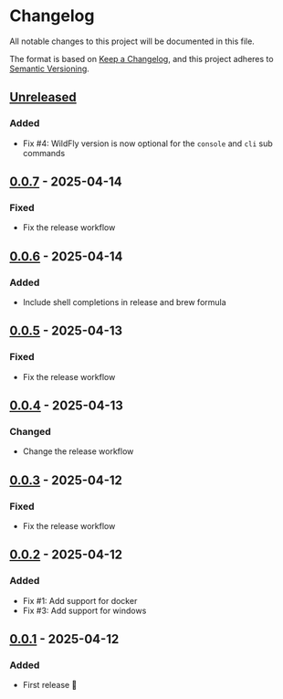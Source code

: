 # Changelog

All notable changes to this project will be documented in this file.

The format is based on [Keep a Changelog](https://keepachangelog.com/en/1.0.0/),
and this project adheres to [Semantic Versioning](https://semver.org/spec/v2.0.0.html).

## [Unreleased]

### Added

- Fix #4: WildFly version is now optional for the `console` and `cli` sub commands

## [0.0.7] - 2025-04-14

### Fixed

- Fix the release workflow

## [0.0.6] - 2025-04-14

### Added

- Include shell completions in release and brew formula

## [0.0.5] - 2025-04-13

### Fixed

- Fix the release workflow

## [0.0.4] - 2025-04-13

### Changed

- Change the release workflow

## [0.0.3] - 2025-04-12

### Fixed

- Fix the release workflow

## [0.0.2] - 2025-04-12

### Added

- Fix #1: Add support for docker
- Fix #3: Add support for windows

## [0.0.1] - 2025-04-12

### Added

- First release 🎉

[Unreleased]: https://github.com/hpehl/waco/compare/v0.0.7...HEAD

[0.0.7]: https://github.com/hpehl/waco/compare/v0.0.6...v0.0.7

[0.0.6]: https://github.com/hpehl/waco/compare/v0.0.5...v0.0.6

[0.0.5]: https://github.com/hpehl/waco/compare/v0.0.4...v0.0.5

[0.0.4]: https://github.com/hpehl/waco/compare/v0.0.3...v0.0.4

[0.0.3]: https://github.com/hpehl/waco/compare/v0.0.2...v0.0.3

[0.0.2]: https://github.com/hpehl/waco/compare/v0.0.1...v0.0.2

[0.0.1]: https://github.com/hpehl/waco/releases/tag/v0.0.1
